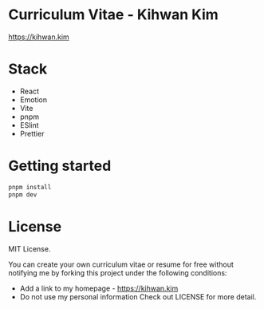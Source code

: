 # Curriculum Vitae - Kihwan Kim

https://kihwan.kim

# Stack

- React
- Emotion
- Vite
- pnpm
- ESlint
- Prettier

# Getting started

```bash
pnpm install
pnpm dev
```

# License

MIT License.

You can create your own curriculum vitae or resume for free without notifying me by forking this project under the following conditions:

- Add a link to my homepage - https://kihwan.kim
- Do not use my personal information
  Check out LICENSE for more detail.
